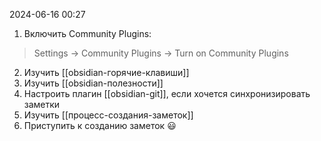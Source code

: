 2024-06-16 00:27

1) Включить Community Plugins:

> Settings -> Community Plugins -> Turn on Community Plugins

2) Изучить [[obsidian-горячие-клавиши]] 
3) Изучить [[obsidian-полезности]]
4) Настроить плагин  [[obsidian-git]], если хочется синхронизировать заметки
5) Изучить [[процесс-создания-заметок]]
6) Приступить к созданию заметок 😃
